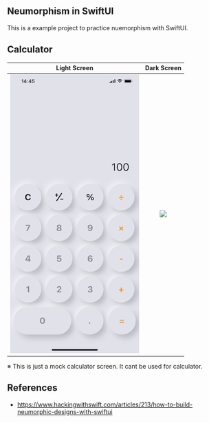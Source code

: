 ## Neumorphism in SwiftUI
This is a example project to practice nuemorphism with SwiftUI.

## Calculator

Light Screen             |  Dark Screen
:-------------------------:|:-------------------------:
<img src="/Images/light.PNG" width="300">  |  <img src="/Images/dark.PNG" width="300">

※ This is just a mock calculator screen. It cant be used for calculator.

## References
* https://www.hackingwithswift.com/articles/213/how-to-build-neumorphic-designs-with-swiftui
